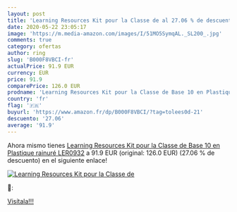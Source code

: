 ```yaml
---
layout: post
title: 'Learning Resources Kit pour la Classe de al 27.06 % de descuento'
date: 2020-05-22 23:05:17
image: 'https://m.media-amazon.com/images/I/51MO5SymqAL._SL200_.jpg'
comments: true
category: ofertas
author: ring
slug: 'B000F8VBCI-fr'
actualPrice: 91.9 EUR
currency: EUR
price: 91.9
comparePrice: 126.0 EUR
prodname: 'Learning Resources Kit pour la Classe de Base 10 en Plastique rainuré  LER0932'
country: 'fr'
flag: '🇫🇷'
buyurl: 'https://www.amazon.fr/dp/B000F8VBCI/?tag=tolees0d-21'
descuento: '27.06'
average: '91.9'
---
```


Ahora mismo tienes [Learning Resources Kit pour la Classe de Base 10 en Plastique rainuré  LER0932](https://www.amazon.fr/dp/B000F8VBCI/?tag=tolees0d-21) a 91.9 EUR (original: 126.0 EUR) (27.06 %  de descuento) en el siguiente enlace!

[![Learning Resources Kit pour la Classe de](https://m.media-amazon.com/images/I/51MO5SymqAL._SL200_.jpg)](https://www.amazon.fr/dp/B000F8VBCI/?tag=tolees0d-21)

🔎:


[Visítala!!!](https://www.amazon.fr/dp/B000F8VBCI/?tag=tolees0d-21)
